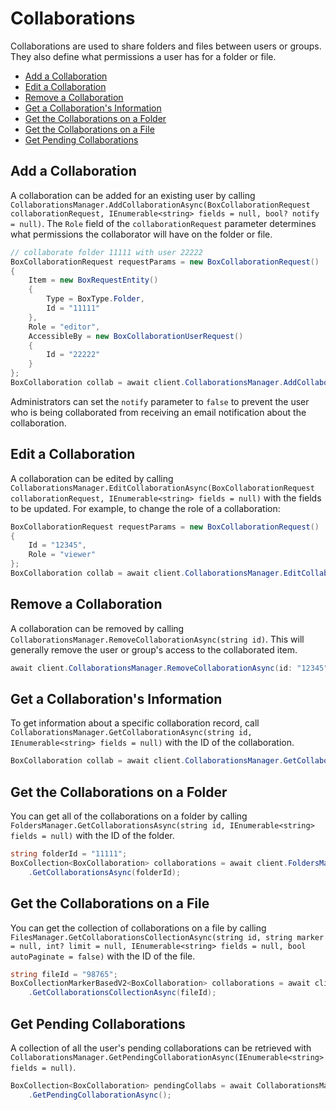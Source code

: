 Collaborations
==============

Collaborations are used to share folders and files between users or groups. They also define what permissions a user
has for a folder or file.

<!-- START doctoc generated TOC please keep comment here to allow auto update -->
<!-- DON'T EDIT THIS SECTION, INSTEAD RE-RUN doctoc TO UPDATE -->


- [Add a Collaboration](#add-a-collaboration)
- [Edit a Collaboration](#edit-a-collaboration)
- [Remove a Collaboration](#remove-a-collaboration)
- [Get a Collaboration's Information](#get-a-collaborations-information)
- [Get the Collaborations on a Folder](#get-the-collaborations-on-a-folder)
- [Get the Collaborations on a File](#get-the-collaborations-on-a-file)
- [Get Pending Collaborations](#get-pending-collaborations)

<!-- END doctoc generated TOC please keep comment here to allow auto update -->

Add a Collaboration
-------------------

A collaboration can be added for an existing user by calling
`CollaborationsManager.AddCollaborationAsync(BoxCollaborationRequest collaborationRequest, IEnumerable<string> fields = null, bool? notify = null)`.
The `Role` field of the `collaborationRequest` parameter determines what permissions the collaborator will have on the
folder or file. 

<!-- sample post_collaborations -->
```c#
// collaborate folder 11111 with user 22222
BoxCollaborationRequest requestParams = new BoxCollaborationRequest()
{
    Item = new BoxRequestEntity()
    {
        Type = BoxType.Folder,
        Id = "11111"
    },
    Role = "editor",
    AccessibleBy = new BoxCollaborationUserRequest()
    {
        Id = "22222"
    }
};
BoxCollaboration collab = await client.CollaborationsManager.AddCollaborationAsync(requestParams);
```

Administrators can set the `notify` parameter to `false` to prevent the user who is being collaborated from receiving an
email notification about the collaboration.

Edit a Collaboration
--------------------

A collaboration can be edited by calling
`CollaborationsManager.EditCollaborationAsync(BoxCollaborationRequest collaborationRequest, IEnumerable<string> fields = null)`
with the fields to be updated.  For example, to change the role of a collaboration:

<!-- sample put_collaborations_id -->
```c#
BoxCollaborationRequest requestParams = new BoxCollaborationRequest()
{
    Id = "12345",
    Role = "viewer"
};
BoxCollaboration collab = await client.CollaborationsManager.EditCollaborationAsync(requestParams);
```

Remove a Collaboration
----------------------

A collaboration can be removed by calling `CollaborationsManager.RemoveCollaborationAsync(string id)`.
This will generally remove the user or group's access to the collaborated item.

<!-- sample delete_collaborations_id -->
```c#
await client.CollaborationsManager.RemoveCollaborationAsync(id: "12345");
```

Get a Collaboration's Information
---------------------------------

To get information about a specific collaboration record, call
`CollaborationsManager.GetCollaborationAsync(string id, IEnumerable<string> fields = null)` with the
ID of the collaboration.

<!-- get delete_collaborations_id -->
```c#
BoxCollaboration collab = await client.CollaborationsManager.GetCollaborationAsync(id: "22222");
```

Get the Collaborations on a Folder
----------------------------------

You can get all of the collaborations on a folder by calling
`FoldersManager.GetCollaborationsAsync(string id, IEnumerable<string> fields = null)` with the ID of the folder.

<!-- sample delete_collaborations_id -->
```c#
string folderId = "11111";
BoxCollection<BoxCollaboration> collaborations = await client.FoldersManager
    .GetCollaborationsAsync(folderId);
```

Get the Collaborations on a File
--------------------------------

You can get the collection of collaborations on a file by calling
`FilesManager.GetCollaborationsCollectionAsync(string id, string marker = null, int? limit = null, IEnumerable<string> fields = null, bool autoPaginate = false)`
with the ID of the file.

```c#
string fileId = "98765";
BoxCollectionMarkerBasedV2<BoxCollaboration> collaborations = await client.FilesManager
    .GetCollaborationsCollectionAsync(fileId);
```

Get Pending Collaborations
--------------------------

A collection of all the user's pending collaborations can be retrieved with
`CollaborationsManager.GetPendingCollaborationAsync(IEnumerable<string> fields = null)`.

<!-- sample get_collaborations -->
```c#
BoxCollection<BoxCollaboration> pendingCollabs = await CollaborationsManager
    .GetPendingCollaborationAsync();
```